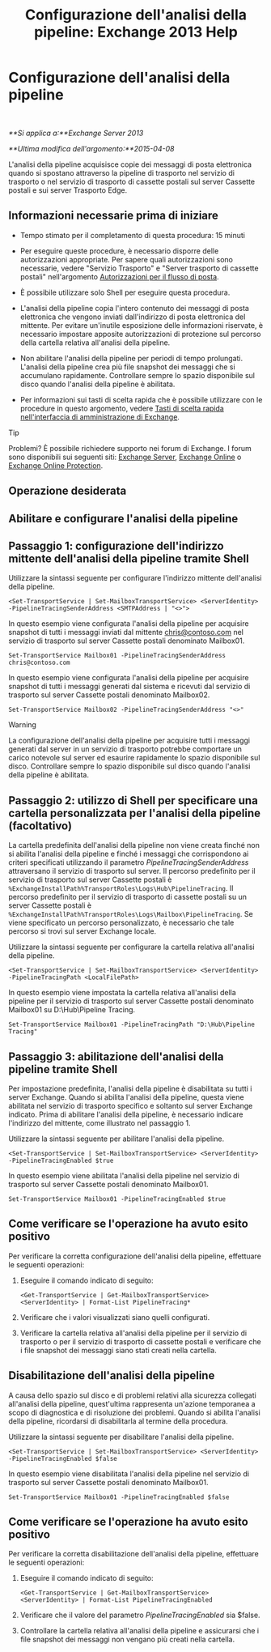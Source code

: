 ﻿---
title: "Configurazione dell'analisi della pipeline: Exchange 2013 Help"
TOCTitle: Configurazione dell'analisi della pipeline
ms:assetid: 10293c83-2157-474e-840d-942e064a4672
ms:mtpsurl: https://technet.microsoft.com/it-it/library/JJ916678(v=EXCHG.150)
ms:contentKeyID: 52063044
ms.date: 05/22/2018
mtps_version: v=EXCHG.150
ms.translationtype: MT
---

# Configurazione dell'analisi della pipeline

 

_**Si applica a:**Exchange Server 2013_

_**Ultima modifica dell'argomento:**2015-04-08_

L'analisi della pipeline acquisisce copie dei messaggi di posta elettronica quando si spostano attraverso la pipeline di trasporto nel servizio di trasporto o nel servizio di trasporto di cassette postali sul server Cassette postali e sui server Trasporto Edge.

## Informazioni necessarie prima di iniziare

  - Tempo stimato per il completamento di questa procedura: 15 minuti

  - Per eseguire queste procedure, è necessario disporre delle autorizzazioni appropriate. Per sapere quali autorizzazioni sono necessarie, vedere "Servizio Trasporto" e "Server trasporto di cassette postali" nell'argomento [Autorizzazioni per il flusso di posta](mail-flow-permissions-exchange-2013-help.md).

  - È possibile utilizzare solo Shell per eseguire questa procedura.

  - L'analisi della pipeline copia l'intero contenuto dei messaggi di posta elettronica che vengono inviati dall'indirizzo di posta elettronica del mittente. Per evitare un'inutile esposizione delle informazioni riservate, è necessario impostare apposite autorizzazioni di protezione sul percorso della cartella relativa all'analisi della pipeline.

  - Non abilitare l'analisi della pipeline per periodi di tempo prolungati. L'analisi della pipeline crea più file snapshot dei messaggi che si accumulano rapidamente. Controllare sempre lo spazio disponibile sul disco quando l'analisi della pipeline è abilitata.

  - Per informazioni sui tasti di scelta rapida che è possibile utilizzare con le procedure in questo argomento, vedere [Tasti di scelta rapida nell'interfaccia di amministrazione di Exchange](keyboard-shortcuts-in-the-exchange-admin-center-exchange-online-protection-help.md).


> [!TIP]
> Problemi? È possibile richiedere supporto nei forum di Exchange. I forum sono disponibili sui seguenti siti: <A href="https://go.microsoft.com/fwlink/p/?linkid=60612">Exchange Server</A>, <A href="https://go.microsoft.com/fwlink/p/?linkid=267542">Exchange Online</A> o <A href="https://go.microsoft.com/fwlink/p/?linkid=285351">Exchange Online Protection</A>.



## Operazione desiderata

## Abilitare e configurare l'analisi della pipeline

## Passaggio 1: configurazione dell'indirizzo mittente dell'analisi della pipeline tramite Shell

Utilizzare la sintassi seguente per configurare l'indirizzo mittente dell'analisi della pipeline.

    <Set-TransportService | Set-MailboxTransportService> <ServerIdentity> -PipelineTracingSenderAddress <SMTPAddress | "<>">

In questo esempio viene configurata l'analisi della pipeline per acquisire snapshot di tutti i messaggi inviati dal mittente chris@contoso.com nel servizio di trasporto sul server Cassette postali denominato Mailbox01.

    Set-TransportService Mailbox01 -PipelineTracingSenderAddress chris@contoso.com

In questo esempio viene configurata l'analisi della pipeline per acquisire snapshot di tutti i messaggi generati dal sistema e ricevuti dal servizio di trasporto sul server Cassette postali denominato Mailbox02.

    Set-TransportService Mailbox02 -PipelineTracingSenderAddress "<>"


> [!WARNING]
> La configurazione dell'analisi della pipeline per acquisire tutti i messaggi generati dal server in un servizio di trasporto potrebbe comportare un carico notevole sul server ed esaurire rapidamente lo spazio disponibile sul disco. Controllare sempre lo spazio disponibile sul disco quando l'analisi della pipeline è abilitata.



## Passaggio 2: utilizzo di Shell per specificare una cartella personalizzata per l'analisi della pipeline (facoltativo)

La cartella predefinita dell'analisi della pipeline non viene creata finché non si abilita l'analisi della pipeline e finché i messaggi che corrispondono ai criteri specificati utilizzando il parametro *PipelineTracingSenderAddress* attraversano il servizio di trasporto sul server. Il percorso predefinito per il servizio di trasporto sul server Cassette postali è `%ExchangeInstallPath%TransportRoles\Logs\Hub\PipelineTracing`. Il percorso predefinito per il servizio di trasporto di cassette postali su un server Cassette postali è `%ExchangeInstallPath%TransportRoles\Logs\Mailbox\PipelineTracing`. Se viene specificato un percorso personalizzato, è necessario che tale percorso si trovi sul server Exchange locale.

Utilizzare la sintassi seguente per configurare la cartella relativa all'analisi della pipeline.

    <Set-TransportService | Set-MailboxTransportService> <ServerIdentity> -PipelineTracingPath <LocalFilePath>

In questo esempio viene impostata la cartella relativa all'analisi della pipeline per il servizio di trasporto sul server Cassette postali denominato Mailbox01 su D:\\Hub\\Pipeline Tracing.

    Set-TransportService Mailbox01 -PipelineTracingPath "D:\Hub\Pipeline Tracing"

## Passaggio 3: abilitazione dell'analisi della pipeline tramite Shell

Per impostazione predefinita, l'analisi della pipeline è disabilitata su tutti i server Exchange. Quando si abilita l'analisi della pipeline, questa viene abilitata nel servizio di trasporto specifico e soltanto sul server Exchange indicato. Prima di abilitare l'analisi della pipeline, è necessario indicare l'indirizzo del mittente, come illustrato nel passaggio 1.

Utilizzare la sintassi seguente per abilitare l'analisi della pipeline.

    <Set-TransportService | Set-MailboxTransportService> <ServerIdentity> -PipelineTracingEnabled $true

In questo esempio viene abilitata l'analisi della pipeline nel servizio di trasporto sul server Cassette postali denominato Mailbox01.

    Set-TransportService Mailbox01 -PipelineTracingEnabled $true

## Come verificare se l'operazione ha avuto esito positivo

Per verificare la corretta configurazione dell'analisi della pipeline, effettuare le seguenti operazioni:

1.  Eseguire il comando indicato di seguito:
    
        <Get-TransportService | Get-MailboxTransportService> <ServerIdentity> | Format-List PipelineTracing*

2.  Verificare che i valori visualizzati siano quelli configurati.

3.  Verificare la cartella relativa all'analisi della pipeline per il servizio di trasporto o per il servizio di trasporto di cassette postali e verificare che i file snapshot dei messaggi siano stati creati nella cartella.

## Disabilitazione dell'analisi della pipeline

A causa dello spazio sul disco e di problemi relativi alla sicurezza collegati all'analisi della pipeline, quest'ultima rappresenta un'azione temporanea a scopo di diagnostica e di risoluzione dei problemi. Quando si abilita l'analisi della pipeline, ricordarsi di disabilitarla al termine della procedura.

Utilizzare la sintassi seguente per disabilitare l'analisi della pipeline.

    <Set-TransportService | Set-MailboxTransportService> <ServerIdentity> -PipelineTracingEnabled $false

In questo esempio viene disabilitata l'analisi della pipeline nel servizio di trasporto sul server Cassette postali denominato Mailbox01.

    Set-TransportService Mailbox01 -PipelineTracingEnabled $false

## Come verificare se l'operazione ha avuto esito positivo

Per verificare la corretta disabilitazione dell'analisi della pipeline, effettuare le seguenti operazioni:

1.  Eseguire il comando indicato di seguito:
    
        <Get-TransportService | Get-MailboxTransportService> <ServerIdentity> | Format-List PipelineTracingEnabled

2.  Verificare che il valore del parametro *PipelineTracingEnabled* sia $false.

3.  Controllare la cartella relativa all'analisi della pipeline e assicurarsi che i file snapshot dei messaggi non vengano più creati nella cartella.


